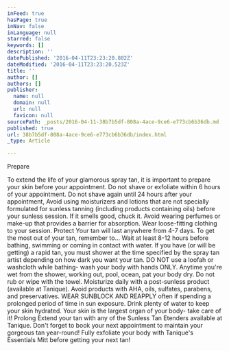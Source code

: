 ```yaml
---
inFeed: true
hasPage: true
inNav: false
inLanguage: null
starred: false
keywords: []
description: ''
datePublished: '2016-04-11T23:23:20.802Z'
dateModified: '2016-04-11T23:23:20.523Z'
title: ''
author: []
authors: []
publisher:
  name: null
  domain: null
  url: null
  favicon: null
sourcePath: _posts/2016-04-11-38b7b5df-808a-4ace-9ce6-e773cb6b36db.md
published: true
url: 38b7b5df-808a-4ace-9ce6-e773cb6b36db/index.html
_type: Article

---
```

Prepare 

To extend the life of your glamorous spray tan, it is important to prepare your skin before your appointment.
Do not shave or exfoliate within 6 hours of your appointment. Do not shave again until 24 hours after your appointment,
Avoid using moisturizers and lotions that are not specially formulated for sunless tanning (including products containing oils) before your sunless session. If it smells good, chuck it.
Avoid wearing perfumes or make-up that provides a barrier for absorption.
Wear loose-fitting clothing to your session.
Protect
Your tan will last anywhere from 4-7 days. To get the most out of your tan, remember to...
Wait at least 8-12 hours before bathing, swimming or coming in contact with water. If you have (or will be getting) a rapid tan, you must shower at the time specified by the spray tan artist depending on how dark you want your tan.
DO NOT use a loofah or washcloth while bathing- wash your body with hands ONLY.
Anytime you're wet from the shower, working out, pool, ocean, pat your body dry. Do not rub or wipe with the towel.
Moisturize daily with a post-sunless product (available at Tanique). Avoid products with AHA, oils, sulfates, parabens, and preservatives.
WEAR SUNBLOCK AND REAPPLY often if spending a prolonged period of time in sun exposure.
Drink plenty of water to keep your skin hydrated. Your skin is the largest organ of your body- take care of it!
Prolong
Extend your tan with any of the Sunless Tan Etenders available at Tanique. Don't forget to book your next appointment to maintain your gorgeous tan year-round!
Fully exfoliate your body with Tanique's Essentials Mitt before getting your next tan!